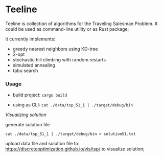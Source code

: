 # Teeline

Teeline is collection of algorithms for the Traveling Salesman Problem.
It could be used as command-line utility or as Rust package;

It currently implements:

* greedy nearest neighbors using KD-tree
* 2-opt
* stochastic hill climbing with random restarts
* simulated annealing
* tabu search


### Usage

* build project: `cargo build`

* using as CLI: `cat ./data/tsp_51_1 | ./target/debug/bin`


*Visualizing solution*


generate solution file

```
cat ./data/tsp_51_1 | ./target/debug/bin > solution51.txt
```

upload data file and solution file to:
https://discreteoptimization.github.io/vis/tsp/ to visualize solution;
